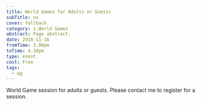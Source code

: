 ```yaml
---
title: World Games for Adults or Guests
subTitle: na
cover: fallback
category: 1.World Games
abstract: Page abstract.
date: 2018-11-16
fromTime: 3.00pm
toTime: 4.30pm
type: event
cost: Free
tags:
  - wg
---
```


World Game session for adults or guests. Please contact me to register for a session.


